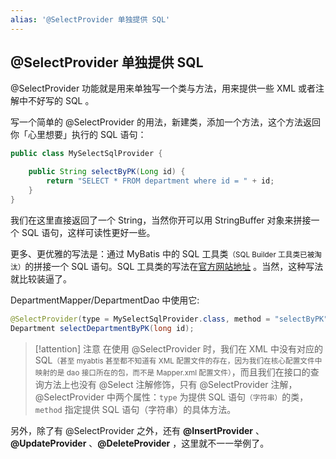 ```yaml
---
alias: '@SelectProvider 单独提供 SQL'
---
```


## @SelectProvider 单独提供 SQL 

@SelectProvider 功能就是用来单独写一个类与方法，用来提供一些 XML 或者注解中不好写的 SQL 。

写一个简单的 @SelectProvider 的用法，新建类，添加一个方法，这个方法返回你「心里想要」执行的 SQL 语句：

```java
public class MySelectSqlProvider {

    public String selectByPK(Long id) {
        return "SELECT * FROM department where id = " + id;
    }
}
```

我们在这里直接返回了一个 String，当然你开可以用 StringBuffer 对象来拼接一个 SQL 语句，这样可读性更好一些。

更多、更优雅的写法是：通过 MyBatis 中的 SQL 工具类<small>（SQL Builder 工具类已被淘汰）</small>的拼接一个 SQL 语句。SQL 工具类的写法在[官方网站地址](http://www.mybatis.org/mybatis-3/zh/statement-builders.html) 。当然，这种写法就比较装逼了。

DepartmentMapper/DepartmentDao 中使用它:

```java
@SelectProvider(type = MySelectSqlProvider.class, method = "selectByPK")
Department selectDepartmentByPK(long id);
```

> [!attention] 注意
> 在使用 @SelectProvider 时，我们在 XML 中没有对应的 SQL<small>（甚至 myabtis 甚至都不知道有 XML 配置文件的存在，因为我们在核心配置文件中映射的是 dao 接口所在的包，而不是 Mapper.xml 配置文件）</small>，而且我们在接口的查询方法上也没有 @Select 注解修饰，只有 @SelectProvider 注解，@SelectProvider 中两个属性：`type` 为提供 SQL 语句<small>（字符串）</small>的类，`method` 指定提供 SQL 语句（字符串）的具体方法。

另外，除了有 @SelectProvider 之外，还有 **@InsertProvider** 、**@UpdateProvider** 、**@DeleteProvider** ，这里就不一一举例了。